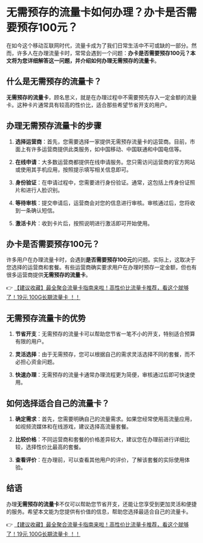 # 无需预存的流量卡如何办理？办卡是否需要预存100元？

在如今这个移动互联网时代，流量卡成为了我们日常生活中不可或缺的一部分。然而，许多人在办理流量卡时，常常会遇到一个问题：**办卡是否需要预存100元？**本文将为您详细解答这一问题，并介绍如何办理**无需预存的流量卡**。

## 什么是无需预存的流量卡？

**无需预存的流量卡**，顾名思义，就是在办理过程中不需要预先存入一定金额的流量卡。这种卡片通常具有较高的性价比，适合那些希望节省开支的用户。

## 办理无需预存流量卡的步骤

1. **选择运营商**：首先，您需要选择一家提供无需预存流量卡的运营商。目前，市面上有许多运营商提供此类服务，如中国移动、中国联通和中国电信等。

2. **在线申请**：大多数运营商都提供在线申请服务。您只需访问运营商的官方网站或使用其手机应用，按照提示填写相关信息即可。

3. **身份验证**：在申请过程中，您需要进行身份验证。通常，这包括上传身份证照片和进行人脸识别。

4. **等待审核**：提交申请后，运营商会对您的信息进行审核。审核通过后，您将收到一条确认短信。

5. **激活卡片**：收到卡片后，按照说明进行激活即可开始使用。

## 办卡是否需要预存100元？

许多用户在办理流量卡时，会遇到**是否需要预存100元**的问题。实际上，这取决于您选择的运营商和套餐。有些运营商确实要求用户在办理时预存一定金额，但也有很多运营商提供**无需预存的流量卡**。

👉 [【建议收藏】最全聚合流量卡指南来啦！高性价比流量卡推荐，看这个就够了！19元 100G长期流量卡 ！！](https://bit.ly/Liuliangka)

## 无需预存流量卡的优势

1. **节省开支**：无需预存的流量卡可以帮助您节省一笔不小的开支，特别适合预算有限的用户。

2. **灵活选择**：由于无需预存，您可以根据自己的需求灵活选择不同的套餐，而不必担心资金问题。

3. **快速办理**：无需预存的流量卡通常办理流程更为简便，审核通过后即可快速使用。

## 如何选择适合自己的流量卡？

1. **确定需求**：首先，您需要明确自己的流量需求。如果您经常使用高流量应用，如视频流媒体和在线游戏，建议选择高流量套餐。

2. **比较价格**：不同运营商和套餐的价格差异较大，建议您在办理前进行详细比较，选择性价比最高的套餐。

3. **查看评价**：在办理前，可以查看其他用户的评价，了解该套餐的实际使用体验。

## 结语

办理**无需预存的流量卡**不仅可以帮助您节省开支，还能让您享受到更加灵活和便捷的服务。希望本文能为您提供有价值的信息，帮助您选择最适合自己的流量卡。

👉 [【建议收藏】最全聚合流量卡指南来啦！高性价比流量卡推荐，看这个就够了！19元 100G长期流量卡 ！！](https://bit.ly/Liuliangka)